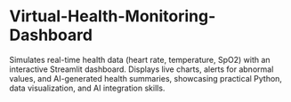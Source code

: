 # Virtual-Health-Monitoring-Dashboard
Simulates real-time health data (heart rate, temperature, SpO2) with an interactive Streamlit dashboard. Displays live charts, alerts for abnormal values, and AI-generated health summaries, showcasing practical Python, data visualization, and AI integration skills.
